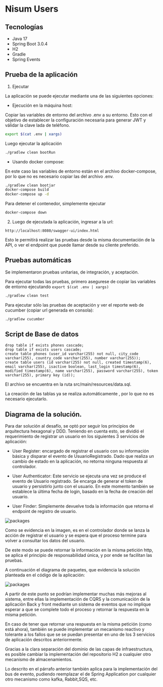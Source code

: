 # Nisum Users


## Tecnologías


- Java 17
- Spring Boot 3.0.4
- H2
- Gradle
- Spring Events


## Prueba de la aplicación


1. Ejecutar


La aplicación se puede ejecutar mediante una de las siguientes opciones:


- Ejecución en la máquina host:

Copiar las variables de entorno del archivo .env a su entorno. Esto con el objetivo de establecer la configuración necesaria para generar JWT y válidar la clave lada de teléfono.

```sh
export $(cat .env | xargs)
```

Luego ejecutar la aplicación

```sh
./gradlew clean bootRun
```


- Usando docker compose:

En este caso las variables de entorno están en el archivo docker-compose, por lo que no es necesario copiar las del archivo .env.

```sh
./gradlew clean bootjar
docker-compose build
docker-compose up -d
```
Para detener el contenedor, simplemente ejecutar

```sh
docker-compose down
```

2. Luego de ejecutada la aplicación, ingresar a la url:


`http://localhost:8080/swagger-ui/index.html`


Esto le permitirá realizar las pruebas desde la misma documentación de la API, o ver el endpoint que puede llamar
desde su cliente preferido.


## Pruebas automáticas


Se implementaron pruebas unitarias, de integración, y aceptación.

Para ejecutar todas las pruebas, primero asegurese de copiar las variables de entorno ejecutando `export $(cat .env | xargs)`

```sh
./gradlew clean test
```

Para ejecutar sólo las pruebas de aceptación y ver el reporte web de cucumber (copiar url generada en consola):

```sh
./gradlew cucumber
```

## Script de Base de datos

```roomsql
drop table if exists phones cascade;
drop table if exists users cascade;
create table phones (user_id varchar(255) not null, city_code varchar(255), country_code varchar(255), number varchar(255));
create table users (id varchar(255) not null, created timestamp(6), email varchar(255), isactive boolean, last_login timestamp(6), modified timestamp(6), name varchar(255), password varchar(255), token varchar(255), primary key (id));
````


El archivo se encuentra en la ruta src/main/resources/data.sql.


La creación de las tablas ya se realiza automáticamente , por lo que no es necesario ejecutarlo.


## Diagrama de la solución.


Para dar solución al desafío, se optó por seguir los principios de arquitectura hexagonal y DDD. Teniendo en cuenta esto, se dividió el requerimiento de registrar un usuario en los siguientes 3 servicios de aplicación:


- User Register: encargado de registrar el usuario con su información básica y disparar el evento de UsuarioRegistrado.
  Dado que realiza un cambio de estado en la aplicación, no retorna ninguna respuesta al controlador.


- User Authenticator: Este servicio se ejecuta una vez se produce el evento de Usuario registrado. Se encarga de generar
  el token de usuario y persistirlo junto con el usuario. En este momento también se establece la última fecha de login,
  basado en la fecha de creación del usuario.


- User Finder: Simplemente devuelve toda la información que retorna el endpoint de registro de usuario.


![packages](https://drive.google.com/uc?export=view&id=1E20AEB1PWja7_Pg409lIp6gWYTHF1fL6)


Como se evidencia en la imagen, es en el controlador donde se lanza la acción de registrar el usuario y se espera que el proceso termine para volver a consultar los datos del usuario.


De este modo se puede retornar la información en la misma petición http, se aplica el principio de responsabilidad
única, y por ende se facilitan las pruebas.


A continuación el diagrama de paquetes, que evidencia la solución planteada en el código de la aplicación:


![packages](https://drive.google.com/uc?export=view&id=1q0zQPH4wMPeobnwJoO57x7M79wyHrL3Q)


A partir de este punto se podrían implementar muchas más mejoras al sistema, entre ellas la implementación de CQRS y
la comunicación de la aplicación Back y front mediante un sistema de eventos que no implique esperar a que se complete
todo el proceso y retornar la respuesta en la misma petición.


En caso de tener que retornar una respuesta en la misma petición (como está ahora), también se puede implementar un
mecanismo reactivo y tolerante a los fallos que se se puedan presentar en uno de los 3 servicios de aplicación
descritos anteriormente.


Gracias a la clara separación del dominio de las capas de infraestructura, es posible cambiar la implementación del repositorio H2 a cualquier otro mecanismo de almacenamientos.


Lo descrito en el párrafo anterior también aplica para la implementación del bus de evento, pudiendo reemplazar el de Spring Application por cualquier otro mecanismo como kafka, Rabbit,SQS, etc.
